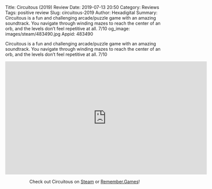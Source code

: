 Title: Circuitous (2019) Review
Date: 2019-07-13 20:50
Category: Reviews
Tags: positive review
Slug: circuitous-2019
Author: Hexadigital
Summary: Circuitous is a fun and challenging arcade/puzzle game with an amazing soundtrack. You navigate through winding mazes to reach the center of an orb, and the levels don’t feel repetitive at all. 7/10
og_image: images/steam/483490.jpg
Appid: 483490

Circuitous is a fun and challenging arcade/puzzle game with an amazing soundtrack. You navigate through winding mazes to reach the center of an orb, and the levels don’t feel repetitive at all. 7/10

<center><iframe src="https://www.youtube.com/embed/nS5a9KCXHcY?feature=oembed" allow="accelerometer; autoplay; encrypted-media; gyroscope; picture-in-picture" width="640" height="360" frameborder="0"></iframe>

Check out Circuitous on [Steam](https://store.steampowered.com/app/483490/?curator_clanid=34633900) or [Remember.Games](https://remember.games/game/2481/)!</center>
